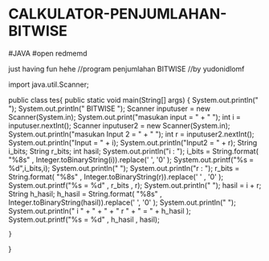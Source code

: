 # CALKULATOR-PENJUMLAHAN-BITWISE
#JAVA
#open redmemd

just having fun  hehe
//program penjumlahan BITWISE
//by yudonidlomf

import java.util.Scanner;

public class tes{
    public static void main(String[] args) {
        System.out.println(" ");
        System.out.println("            BITWISE         ");
        Scanner inputuser = new Scanner(System.in);
        System.out.print("masukan input = " + " ");
        int i = inputuser.nextInt();
        Scanner inputuser2 = new Scanner(System.in);
        System.out.println("masukan Input 2 = " + " ");
        int r = inputuser2.nextInt();
        System.out.println("Input = " + i);
        System.out.println("Input2 = " + r);
        String i_bits;
        String r_bits;
        int hasil;
        System.out.println("i : ");
        i_bits = String.format(
            "%8s" , Integer.toBinaryString(i)).replace(' ', '0'
            );
        System.out.printf("%s = %d",i_bits,i);
        System.out.println(" ");
        System.out.println("r : ");
        r_bits = String.format(
            "%8s" , Integer.toBinaryString(r)).replace(' ' , '0'
            );
        System.out.printf("%s = %d" , r_bits , r);
        System.out.println(" ");
        hasil = i + r;
        String h_hasil;
        h_hasil = String.format(
            "%8s" , Integer.toBinaryString(hasil)).replace(' ', '0'
            );
        System.out.println(" ");
        System.out.println(" i " + " + " + " r " + " = " + h_hasil );
        System.out.printf("%s = %d" , h_hasil , hasil);


    }
}

